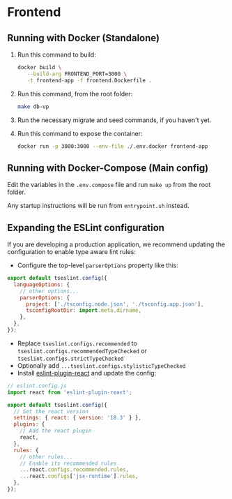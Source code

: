 # Frontend

## Running with Docker (Standalone)

1. Run this command to build:
   ```sh
   docker build \
      --build-arg FRONTEND_PORT=3000 \
      -t frontend-app -f frontend.Dockerfile .
   ```
2. Run this command, from the root folder:

   ```sh
   make db-up
   ```

3. Run the necessary migrate and seed commands, if you haven't yet.

4. Run this command to expose the container:
   ```sh
   docker run -p 3000:3000 --env-file ./.env.docker frontend-app
   ```

## Running with Docker-Compose (Main config)

Edit the variables in the `.env.compose` file and run `make up` from the root folder.

Any startup instructions will be run from `entrypoint.sh` instead.

## Expanding the ESLint configuration

If you are developing a production application, we recommend updating the configuration to enable type aware lint rules:

- Configure the top-level `parserOptions` property like this:

```js
export default tseslint.config({
  languageOptions: {
    // other options...
    parserOptions: {
      project: ['./tsconfig.node.json', './tsconfig.app.json'],
      tsconfigRootDir: import.meta.dirname,
    },
  },
});
```

- Replace `tseslint.configs.recommended` to `tseslint.configs.recommendedTypeChecked` or `tseslint.configs.strictTypeChecked`
- Optionally add `...tseslint.configs.stylisticTypeChecked`
- Install [eslint-plugin-react](https://github.com/jsx-eslint/eslint-plugin-react) and update the config:

```js
// eslint.config.js
import react from 'eslint-plugin-react';

export default tseslint.config({
  // Set the react version
  settings: { react: { version: '18.3' } },
  plugins: {
    // Add the react plugin
    react,
  },
  rules: {
    // other rules...
    // Enable its recommended rules
    ...react.configs.recommended.rules,
    ...react.configs['jsx-runtime'].rules,
  },
});
```
